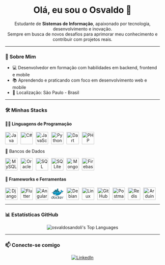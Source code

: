 <h1 align="center">Olá, eu sou o Osvaldo 👋</h1>

<p align="center">
Estudante de <strong>Sistemas de Informação</strong>, apaixonado por tecnologia, desenvolvimento e inovação.<br>
Sempre em busca de novos desafios para aprimorar meu conhecimento e contribuir com projetos reais.
</p>

---

### 🧠 Sobre Mim
- 💻 Desenvolvedor em formação com habilidades em backend, frontend e mobile
- 📚 Aprendendo e praticando com foco em desenvolvimento web e mobile
- 📍 Localização: São Paulo - Brasil

---

### 🛠️ Minhas Stacks

#### 🧑‍💻 Linguagens de Programação

<div align="center" style="display: flex; flex-wrap: wrap; gap: 10px;">
  <img src="https://cdn.jsdelivr.net/gh/devicons/devicon/icons/java/java-original.svg" title="Java" width="40" height="40"/>
  <img src="https://cdn.jsdelivr.net/gh/devicons/devicon/icons/csharp/csharp-original.svg" title="C#" width="40" height="40"/>
  <img src="https://cdn.jsdelivr.net/gh/devicons/devicon/icons/javascript/javascript-original.svg" title="JavaScript" width="40" height="40"/>
  <img src="https://cdn.jsdelivr.net/gh/devicons/devicon/icons/python/python-original.svg" title="Python" width="40" height="40"/>
  <img src="https://cdn.jsdelivr.net/gh/devicons/devicon/icons/dart/dart-original.svg" title="Dart" width="40" height="40"/>
  <img src="https://cdn.jsdelivr.net/gh/devicons/devicon/icons/php/php-original.svg" title="PHP" width="40" height
="40"/>
</div>

💾 Bancos de Dados
<div align="center" style="display: flex; flex-wrap: wrap; gap: 10px;">
<!-- Relacionais -->
<img src="https://cdn.jsdelivr.net/gh/devicons/devicon/icons/mysql/mysql-original.svg" title="MySQL" width="40" height="40"/>
<img src="https://cdn.jsdelivr.net/gh/devicons/devicon/icons/oracle/oracle-original.svg" title="Oracle SQL" width="40" height="40"/>
<img src="https://cdn.jsdelivr.net/gh/devicons/devicon/icons/microsoftsqlserver/microsoftsqlserver-plain.svg" title="SQL Server" width="40" height="40"/>
<!-- Não Relacionais -->
<img src="https://cdn.jsdelivr.net/gh/devicons/devicon/icons/sqlite/sqlite-original.svg" title="SQLite" width="40" height="40"/>
<img src="https://cdn.jsdelivr.net/gh/devicons/devicon/icons/mongodb/mongodb-original.svg" title="MongoDB" width="40" height="40"/>
<img src="https://cdn.jsdelivr.net/gh/devicons/devicon/icons/firebase/firebase-plain.svg" title="Firebase" width="40" height="40"/>
</div>
  
#### 🧩 Frameworks e Ferramentas

<div align="center" style="display: flex; flex-wrap: wrap; gap: 10px;">
  
  <!-- Web & Mobile -->
  <img src="https://cdn.jsdelivr.net/gh/devicons/devicon/icons/django/django-plain.svg" title="Django" width="40" height="40"/>
  <img src="https://cdn.jsdelivr.net/gh/devicons/devicon/icons/flutter/flutter-original.svg" title="Flutter" width="40" height="40"/>
  <img src="https://cdn.jsdelivr.net/gh/devicons/devicon/icons/angularjs/angularjs-original.svg" title="Angular" width="40" height="40"/>
  
  <!-- DevOps & Backend -->
  <img src="https://raw.githubusercontent.com/devicons/devicon/master/icons/docker/docker-original-wordmark.svg" title="Docker" width="40" height="40"/>
  <img src="https://upload.wikimedia.org/wikipedia/commons/thumb/6/66/Openlogo-debianV2.svg/512px-Openlogo-debianV2.svg.png" title="Debian" width="40" height="40"/>
  <img src="https://upload.wikimedia.org/wikipedia/commons/thumb/3/35/Tux.svg/512px-Tux.svg.png" title="Linux" width="40" height="40"/>
  <img src="https://upload.wikimedia.org/wikipedia/commons/9/91/Octicons-mark-github.svg" title="GitHub" width="40" height="40"/>
  <img src="https://cdn.jsdelivr.net/gh/devicons/devicon/icons/postman/postman-original.svg" title="Postman" width="40" height="40"/>
  <img src="https://cdn.jsdelivr.net/gh/devicons/devicon/icons/redis/redis-original.svg" title="Redis" width="40" height="40"/>

  <!-- Hardware -->
  <img src="https://cdn.jsdelivr.net/gh/devicons/devicon/icons/arduino/arduino-original.svg" title="Arduino" width="40" height="40"/>
</div>

---

### 📊 Estatísticas GitHub

<div align="center">

  ![osvaldosandoli's Top Languages](https://github-readme-stats.vercel.app/api/top-langs/?username=osvaldosandoli&theme=dark&show_icons=true&hide_border=true&layout=compact&hide=html,css&langs_count=10&cache_seconds=3600)

</div>

---

### 📫 Conecte-se comigo
<div align="center">

  <a href="https://www.linkedin.com/in/osvaldosandoli/">
    <img src="https://img.shields.io/badge/LinkedIn-0077B5?style=for-the-badge&logo=linkedin&logoColor=white" alt="LinkedIn" />
  </a>

</div>
